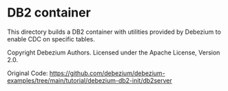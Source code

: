 # DB2 container

This directory builds a DB2 container with utilities provided by Debezium to enable CDC on specific tables.

Copyright Debezium Authors. Licensed under the Apache License, Version 2.0.

Original Code:
https://github.com/debezium/debezium-examples/tree/main/tutorial/debezium-db2-init/db2server
